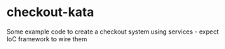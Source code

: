 # checkout-kata
Some example code to create a checkout system using services - expect IoC framework to wire them

